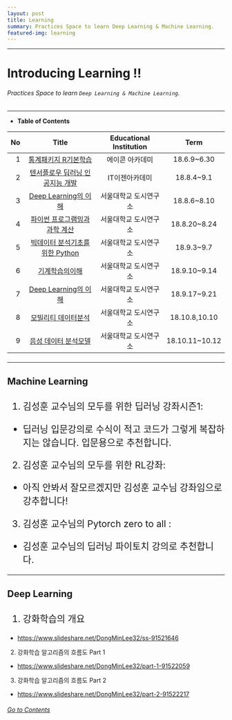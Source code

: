 ```yaml
---
layout: post
title: Learning
summary: Practices Space to learn Deep Learning & Machine Learning. 
featured-img: learning
---
```


---

<!-- $theme: gaia -->
<!-- *template: gaia -->
<!-- page_number: false -->

# Introducing Learning !!
###### Practices Space to learn `Deep Learning & Machine Learning`.

---

<!-- *template: invert -->
<!-- page_number: true -->

* **Table of Contents**

<a name="contents"/>   

<span style="font-size:16pt">
  
|No|Title|Educational Institution|Term|
|--:|:--:|:-:|:--:|
|1|[통계패키지 R기본학습](/Lecture/R)|에이콘 아카데미|18.6.9~6.30|
|2|[텐서플로우 딥러닝 인공지능 개발](/Lecture/TensorFlow)|IT이젠아카데미|18.8.4~9.1|
|3|[Deep Learning의 이해](/Lecture/PyTorch)|서울대학교 도시연구소|18.8.6~8.10|
|4|[파이썬 프로그램밍과 과학 계산](/Lecture/MachineLearning)|서울대학교 도시연구소|18.8.20~8.24|
|5|[빅데이터 분석기초를 위한 Python](/Lecture/Python)|서울대학교 도시연구소|18.9.3~9.7|
|6|[기계학습의이해](/Lecture/MachineLearning)|서울대학교 도시연구소|18.9.10~9.14|
|7|[Deep Learning의 이해](/Lecture/DeepLearning)|서울대학교 도시연구소|18.9.17~9.21|
|8|[모빌리티 데이터분석](/Lecture/MachineLearning)|서울대학교 도시연구소|18.10.8,10.10|
|9|[음성 데이터 분석모델](/Lecture/MachineLearning)|서울대학교 도시연구소|18.10.11~10.12|

---

<!-- *template: invert -->

#### Machine Learning

1. 김성훈 교수님의 모두를 위한 딥러닝 강좌시즌1:  
* 딥러닝 입문강의로 수식이 적고 코드가 그렇게 복잡하지는 않습니다. 입문용으로 추천합니다.

2. 김성훈 교수님의 모두를 위한 RL강좌:    
* 아직 안봐서 잘모르겠지만 김성훈 교수님 강좌임으로 강추합니다!

3. 김성훈 교수님의 Pytorch zero to all :   
* 김성훈 교수님의 딥러닝 파이토치 강의로 추천합니다.

---

<!-- *template: invert -->

#### Deep Learning

1. 강화학습의 개요  
* https://www.slideshare.net/DongMinLee32/ss-91521646

2. 강화학습 알고리즘의 흐름도 Part 1  
* https://www.slideshare.net/DongMinLee32/part-1-91522059

3. 강화학습 알고리즘의 흐름도 Part 2  
* https://www.slideshare.net/DongMinLee32/part-2-91522217

###### <U> [Go to Contents](#contents) </U>